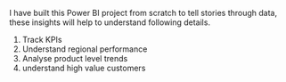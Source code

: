 I have built this Power BI project from scratch to tell stories through data, these insights will help to understand following details. 
1. Track KPIs
2. Understand regional performance
3. Analyse product level trends
4. understand high value customers
